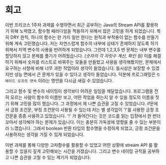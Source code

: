 # 회고

이번 프리코스 1주차 과제를 수행하면서 최근 공부하는 Java의 Stream API를 활용하기 위해 노력했고,
함수형 패러다임을 적용하기 위해서 많은 고민을 하게 되었습니다.
특히 DRY 원칙, 하나의 함수는 한 가지 일만 한다는 원칙과 부작용이 없는 함수를 만들기 위해 계속 고민했습니다.
저는 자연스럽게 함수의 내부에 상태가 존재하지 않도록 하기 위해서 지역 변수의 사용을 반려하게 되었습니다.
그런데 1,2,3,5 번 문제는 내부 변수를 할당하지 않고 문제를 풀기가 어려웠습니다.
_(숫자의 각 자릿수 계산, 확인 등)_
이를 해결하기 위해서 숫자를 리스트로 바꿔주는 모듈을 만들었고 사용을 생각해봤지만,
문제에서 요구하는 사항에 비해 너무 과한 작업이라 생각이 들었습니다.
동시성은 보장할 수 있겠지만 성능 면에서 큰 문제가 있을 수 있다고 생각이 들었습니다.
덕분에 프로그래밍은 `트레이드 오프의 연속` 이라는 명언을 다시금 새길 수 있었습니다.

그리고 함수 및 변수의 네이밍이 생각보다 어려운 일임을 깨달았습니다.
프로그램을 전혀 모르는 사람이 함수의 이름만 보고, 어떤 작업을 하는지 알 수 있을 정도의 이름을 짓기 위해 고민을 많이 했습니다.
그 과정에서 제 나쁜 습관을 고칠 수 있었습니다.
if문에서 긍정 조건문, 부정 조건문이 사용될 수 있는데 저는 별 생각없이 '!'를 사용한 긍정 조건문을 종종 사용하고 있었습니다. 
'!' 가 들어간다는 것은 코드를 읽는 입장에서 한 번더 꼬아서 생각해야 하는 문제가 있습니다.
이는 충분히 가독성에 영향을 줄 수 있는 부분이라 느꼈습니다.
그래서 boolean 반환 타입의 함수명을 수정하게 되었고, 긍정 조건문을 사용하자는 생각을 가질 수 있게 되었습니다.   

이번 과제를 통해 다양한 고차함수를 활용할 수 있었고 어떤 상황에 stream API 를 활용할 수 있을지 깊게 고민해보는 시간을 가졌습니다.
그리고 변수 네이밍 규칙을 공부하고 나쁜 습관을 고칠 수 있는 계기가 되었습니다.
